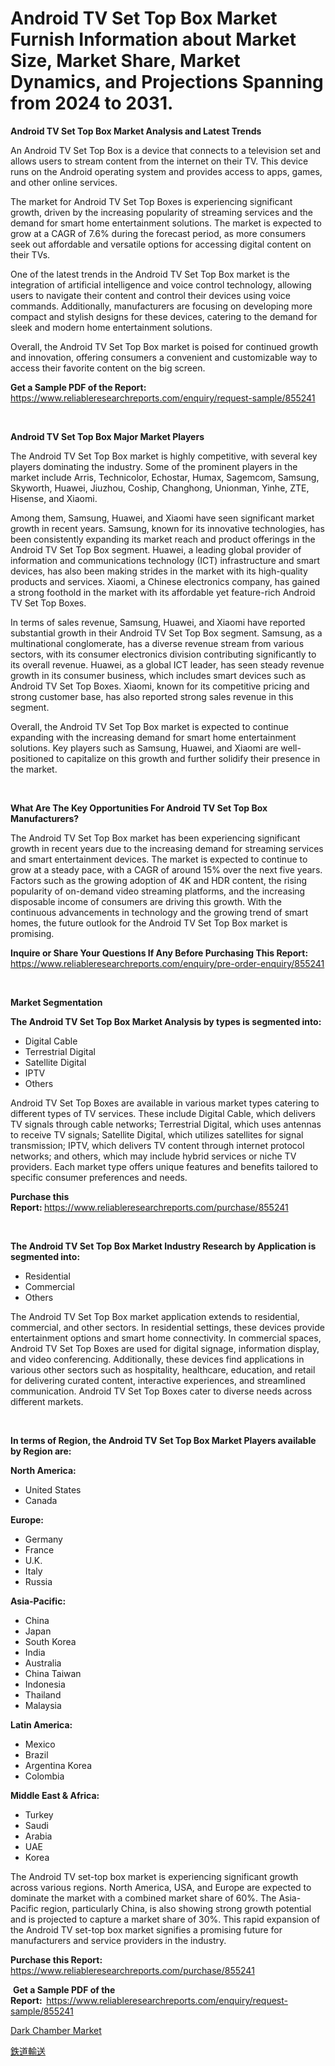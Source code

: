 <p><h1>Android TV Set Top Box Market Furnish Information about Market Size, Market Share, Market Dynamics, and Projections Spanning from 2024 to 2031.</h1></p><p><strong>Android TV Set Top Box Market Analysis and Latest Trends</strong></p>
<p><p>An Android TV Set Top Box is a device that connects to a television set and allows users to stream content from the internet on their TV. This device runs on the Android operating system and provides access to apps, games, and other online services.</p><p>The market for Android TV Set Top Boxes is experiencing significant growth, driven by the increasing popularity of streaming services and the demand for smart home entertainment solutions. The market is expected to grow at a CAGR of 7.6% during the forecast period, as more consumers seek out affordable and versatile options for accessing digital content on their TVs.</p><p>One of the latest trends in the Android TV Set Top Box market is the integration of artificial intelligence and voice control technology, allowing users to navigate their content and control their devices using voice commands. Additionally, manufacturers are focusing on developing more compact and stylish designs for these devices, catering to the demand for sleek and modern home entertainment solutions.</p><p>Overall, the Android TV Set Top Box market is poised for continued growth and innovation, offering consumers a convenient and customizable way to access their favorite content on the big screen.</p></p>
<p><strong>Get a Sample PDF of the Report:&nbsp;</strong> <a href="https://www.reliableresearchreports.com/enquiry/request-sample/855241">https://www.reliableresearchreports.com/enquiry/request-sample/855241</a></p>
<p>&nbsp;</p>
<p><strong>Android TV Set Top Box Major Market Players</strong></p>
<p><p>The Android TV Set Top Box market is highly competitive, with several key players dominating the industry. Some of the prominent players in the market include Arris, Technicolor, Echostar, Humax, Sagemcom, Samsung, Skyworth, Huawei, Jiuzhou, Coship, Changhong, Unionman, Yinhe, ZTE, Hisense, and Xiaomi.</p><p>Among them, Samsung, Huawei, and Xiaomi have seen significant market growth in recent years. Samsung, known for its innovative technologies, has been consistently expanding its market reach and product offerings in the Android TV Set Top Box segment. Huawei, a leading global provider of information and communications technology (ICT) infrastructure and smart devices, has also been making strides in the market with its high-quality products and services. Xiaomi, a Chinese electronics company, has gained a strong foothold in the market with its affordable yet feature-rich Android TV Set Top Boxes.</p><p>In terms of sales revenue, Samsung, Huawei, and Xiaomi have reported substantial growth in their Android TV Set Top Box segment. Samsung, as a multinational conglomerate, has a diverse revenue stream from various sectors, with its consumer electronics division contributing significantly to its overall revenue. Huawei, as a global ICT leader, has seen steady revenue growth in its consumer business, which includes smart devices such as Android TV Set Top Boxes. Xiaomi, known for its competitive pricing and strong customer base, has also reported strong sales revenue in this segment.</p><p>Overall, the Android TV Set Top Box market is expected to continue expanding with the increasing demand for smart home entertainment solutions. Key players such as Samsung, Huawei, and Xiaomi are well-positioned to capitalize on this growth and further solidify their presence in the market.</p></p>
<p>&nbsp;</p>
<p><strong>What Are The Key Opportunities For Android TV Set Top Box Manufacturers?</strong></p>
<p><p>The Android TV Set Top Box market has been experiencing significant growth in recent years due to the increasing demand for streaming services and smart entertainment devices. The market is expected to continue to grow at a steady pace, with a CAGR of around 15% over the next five years. Factors such as the growing adoption of 4K and HDR content, the rising popularity of on-demand video streaming platforms, and the increasing disposable income of consumers are driving this growth. With the continuous advancements in technology and the growing trend of smart homes, the future outlook for the Android TV Set Top Box market is promising.</p></p>
<p><strong>Inquire or Share Your Questions If Any Before Purchasing This Report:</strong> <a href="https://www.reliableresearchreports.com/enquiry/pre-order-enquiry/855241">https://www.reliableresearchreports.com/enquiry/pre-order-enquiry/855241</a></p>
<p>&nbsp;</p>
<p><strong>Market Segmentation</strong></p>
<p><strong>The Android TV Set Top Box Market Analysis by types is segmented into:</strong></p>
<p><ul><li>Digital Cable</li><li>Terrestrial Digital</li><li>Satellite Digital</li><li>IPTV</li><li>Others</li></ul></p>
<p><p>Android TV Set Top Boxes are available in various market types catering to different types of TV services. These include Digital Cable, which delivers TV signals through cable networks; Terrestrial Digital, which uses antennas to receive TV signals; Satellite Digital, which utilizes satellites for signal transmission; IPTV, which delivers TV content through internet protocol networks; and others, which may include hybrid services or niche TV providers. Each market type offers unique features and benefits tailored to specific consumer preferences and needs.</p></p>
<p><strong>Purchase this Report:&nbsp;</strong><a href="https://www.reliableresearchreports.com/purchase/855241">https://www.reliableresearchreports.com/purchase/855241</a></p>
<p>&nbsp;</p>
<p><strong>The Android TV Set Top Box Market Industry Research by Application is segmented into:</strong></p>
<p><ul><li>Residential</li><li>Commercial</li><li>Others</li></ul></p>
<p><p>The Android TV Set Top Box market application extends to residential, commercial, and other sectors. In residential settings, these devices provide entertainment options and smart home connectivity. In commercial spaces, Android TV Set Top Boxes are used for digital signage, information display, and video conferencing. Additionally, these devices find applications in various other sectors such as hospitality, healthcare, education, and retail for delivering curated content, interactive experiences, and streamlined communication. Android TV Set Top Boxes cater to diverse needs across different markets.</p></p>
<p>&nbsp;</p>
<p><strong>In terms of Region, the Android TV Set Top Box Market Players available by Region are:</strong></p>
<p>
    <p> <strong> North America: </strong>
        <ul>
            <li>United States</li>
            <li>Canada</li>
        </ul>
        </p> 
    <p> <strong> Europe: </strong>
        <ul>
            <li>Germany</li>
            <li>France</li>
            <li>U.K.</li>
            <li>Italy</li>
            <li>Russia</li>
        </ul>
        </p> 
    <p> <strong> Asia-Pacific: </strong>
        <ul>
            <li>China</li>
            <li>Japan</li>
            <li>South Korea</li>
            <li>India</li>
            <li>Australia</li>
            <li>China Taiwan</li>
            <li>Indonesia</li>
            <li>Thailand</li>
            <li>Malaysia</li>
        </ul>
        </p> 
    <p> <strong> Latin America: </strong>
        <ul>
            <li>Mexico</li>
            <li>Brazil</li>
            <li>Argentina Korea</li>
            <li>Colombia</li>
        </ul>
        </p> 
    <p> <strong> Middle East & Africa: </strong>
        <ul>
            <li>Turkey</li>
            <li>Saudi</li>
            <li>Arabia</li>
            <li>UAE</li>
            <li>Korea</li>
        </ul>
    </p>
    </p>
<p><p>The Android TV set-top box market is experiencing significant growth across various regions. North America, USA, and Europe are expected to dominate the market with a combined market share of 60%. The Asia-Pacific region, particularly China, is also showing strong growth potential and is projected to capture a market share of 30%. This rapid expansion of the Android TV set-top box market signifies a promising future for manufacturers and service providers in the industry.</p></p>
<p><strong>Purchase this Report: </strong><a href="https://www.reliableresearchreports.com/purchase/855241">https://www.reliableresearchreports.com/purchase/855241</a></p>
<p>&nbsp;<strong>Get a Sample PDF of the Report:&nbsp;&nbsp;</strong><a href="https://www.reliableresearchreports.com/enquiry/request-sample/855241">https://www.reliableresearchreports.com/enquiry/request-sample/855241</a></p>
<p><strong></strong></p>
<p><p><a href="https://github.com/danielneavesallisons03mba/Market-Research-Report-List-1/blob/main/dark-chamber-market.md">Dark Chamber Market</a></p><p><a href="https://github.com/one-cool-chick/Market-Research-Report-List-1/blob/main/451904210960.md">鉄道輸送</a></p></p>